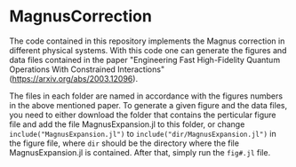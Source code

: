 # MagnusCorrection
The code contained in this repository implements the Magnus correction in different physical systems. With this code one can generate the figures and data files contained in the paper "Engineering Fast High-Fidelity Quantum Operations With Constrained Interactions" (https://arxiv.org/abs/2003.12096).

The files in each folder are named in accordance with the figures numbers in the above mentioned paper. To generate a given figure and the data files, you need to either download the folder that contains the perticular figure file and add the file MagnusExpansion.jl to this folder, or change `include("MagnusExpansion.jl")` to `include("dir/MagnusExpansion.jl")` in the figure file, where `dir` should be the directory where the file MagnusExpansion.jl is contained. After that, simply run the `fig#.jl` file.
